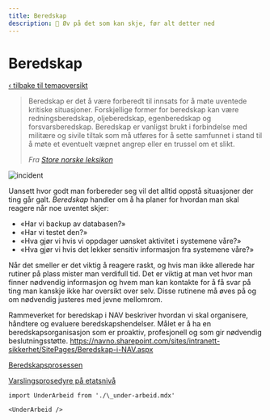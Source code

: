 ```yaml
---
title: Beredskap
description: 🚨 Øv på det som kan skje, før alt detter ned
---
```


# Beredskap

[‹ tilbake til temaoversikt](/docs/sikker-utvikling)

> Beredskap er det å være forberedt til innsats for å møte uventede kritiske situasjoner. Forskjellige former for
> beredskap kan være redningsberedskap, oljeberedskap, egenberedskap og forsvarsberedskap. Beredskap er vanligst brukt
> i forbindelse med militære og sivile tiltak som må utføres for å sette samfunnet i stand til å møte et eventuelt
> væpnet angrep eller en trussel om et slikt.
>
> _Fra [Store norske leksikon](https://snl.no/beredskap)_

![incident](/img/incident.png "incident")

Uansett hvor godt man forbereder seg vil det alltid oppstå situasjoner der ting går galt. _Beredskap_ handler om å ha
planer for hvordan man skal reagere når noe uventet skjer:

- «Har vi backup av databasen?»
- «Har vi testet den?»
- «Hva gjør vi hvis vi oppdager uønsket aktivitet i systemene våre?»
- «Hva gjør vi hvis det lekker sensitiv informasjon fra systemene våre?»

Når det smeller er det viktig å reagere raskt, og hvis man ikke allerede har rutiner på plass mister man verdifull tid.
Det er viktig at man vet hvor man finner nødvendig informasjon og hvem man kan kontakte for å få svar på ting man
kanskje ikke har oversikt over selv. Disse rutinene må øves på og om nødvendig justeres med jevne mellomrom.

Rammeverket for beredskap i NAV beskriver hvordan vi skal organisere, håndtere og evaluere beredskapshendelser.
Målet er å ha en beredskapsorganisasjon som er proaktiv, profesjonell og som gir nødvendig beslutningsstøtte.
https://navno.sharepoint.com/sites/intranett-sikkerhet/SitePages/Beredskap-i-NAV.aspx

[Beredskapsprosessen](https://navno.sharepoint.com/sites/intranett-sikkerhet/SitePages/Beredskapsprosessen-i-NAV.aspx)

[Varslingsprosedyre på etatsnivå](https://navno.sharepoint.com/sites/intranett-sikkerhet/SitePages/Varslingsprosedyre-p%C3%A5-etatsniv%C3%A5.aspx)

```mdx-code-block
import UnderArbeid from './\_under-arbeid.mdx'

<UnderArbeid />
```
